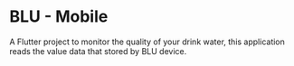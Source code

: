 # BLU - Mobile

A Flutter project to monitor the quality of your drink water, this application reads the value data that stored by BLU device. 
